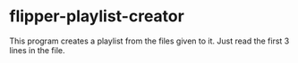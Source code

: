 # flipper-playlist-creator
This program creates a playlist from the files given to it.
Just read the first 3 lines in the file.
